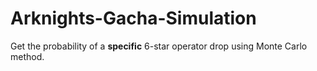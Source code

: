 # Arknights-Gacha-Simulation
Get the probability of a **specific** 6-star operator drop using Monte Carlo method.
